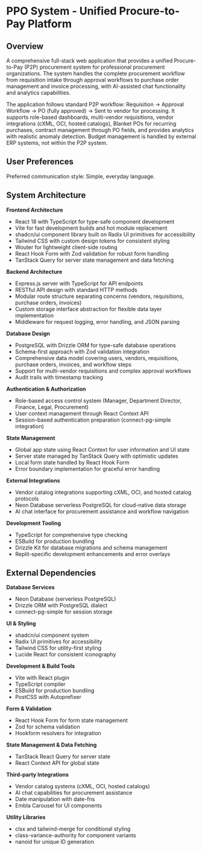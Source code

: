 # PPO System - Unified Procure-to-Pay Platform

## Overview

A comprehensive full-stack web application that provides a unified Procure-to-Pay (P2P) procurement system for professional procurement organizations. The system handles the complete procurement workflow from requisition intake through approval workflows to purchase order management and invoice processing, with AI-assisted chat functionality and analytics capabilities.

The application follows standard P2P workflow: Requisition → Approval Workflow → PO (fully approved) → Sent to vendor for processing. It supports role-based dashboards, multi-vendor requisitions, vendor integrations (cXML, OCI, hosted catalogs), Blanket POs for recurring purchases, contract management through PO fields, and provides analytics with realistic anomaly detection. Budget management is handled by external ERP systems, not within the P2P system.

## User Preferences

Preferred communication style: Simple, everyday language.

## System Architecture

**Frontend Architecture**
- React 18 with TypeScript for type-safe component development
- Vite for fast development builds and hot module replacement
- shadcn/ui component library built on Radix UI primitives for accessibility
- Tailwind CSS with custom design tokens for consistent styling
- Wouter for lightweight client-side routing
- React Hook Form with Zod validation for robust form handling
- TanStack Query for server state management and data fetching

**Backend Architecture**
- Express.js server with TypeScript for API endpoints
- RESTful API design with standard HTTP methods
- Modular route structure separating concerns (vendors, requisitions, purchase orders, invoices)
- Custom storage interface abstraction for flexible data layer implementation
- Middleware for request logging, error handling, and JSON parsing

**Database Design**
- PostgreSQL with Drizzle ORM for type-safe database operations
- Schema-first approach with Zod validation integration
- Comprehensive data model covering users, vendors, requisitions, purchase orders, invoices, and workflow steps
- Support for multi-vendor requisitions and complex approval workflows
- Audit trails with timestamp tracking

**Authentication & Authorization**
- Role-based access control system (Manager, Department Director, Finance, Legal, Procurement)
- User context management through React Context API
- Session-based authentication preparation (connect-pg-simple integration)

**State Management**
- Global app state using React Context for user information and UI state
- Server state managed by TanStack Query with optimistic updates
- Local form state handled by React Hook Form
- Error boundary implementation for graceful error handling

**External Integrations**
- Vendor catalog integrations supporting cXML, OCI, and hosted catalog protocols
- Neon Database serverless PostgreSQL for cloud-native data storage
- AI chat interface for procurement assistance and workflow navigation

**Development Tooling**
- TypeScript for comprehensive type checking
- ESBuild for production bundling
- Drizzle Kit for database migrations and schema management
- Replit-specific development enhancements and error overlays

## External Dependencies

**Database Services**
- Neon Database (serverless PostgreSQL)
- Drizzle ORM with PostgreSQL dialect
- connect-pg-simple for session storage

**UI & Styling**
- shadcn/ui component system
- Radix UI primitives for accessibility
- Tailwind CSS for utility-first styling
- Lucide React for consistent iconography

**Development & Build Tools**
- Vite with React plugin
- TypeScript compiler
- ESBuild for production bundling
- PostCSS with Autoprefixer

**Form & Validation**
- React Hook Form for form state management
- Zod for schema validation
- Hookform resolvers for integration

**State Management & Data Fetching**
- TanStack React Query for server state
- React Context API for global state

**Third-party Integrations**
- Vendor catalog systems (cXML, OCI, hosted catalogs)
- AI chat capabilities for procurement assistance
- Date manipulation with date-fns
- Embla Carousel for UI components

**Utility Libraries**
- clsx and tailwind-merge for conditional styling
- class-variance-authority for component variants
- nanoid for unique ID generation